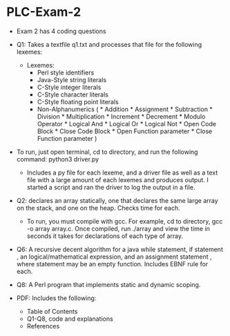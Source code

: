# PLC-Exam-2
* Exam 2 has 4 coding questions
* Q1: Takes a textfile q1.txt and processes that file for the following lexemes:
    * Lexemes:
      * Perl style identifiers 
      *	Java-Style string literals
      *	C-Style integer literals
      *	C-Style character literals
      * C-Style floating point literals
      * Non-Alphanumerics (
            * Addition
            * Assignment
            * Subtraction
            * Division
            * Multiplication
            * Increment
            * Decrement
            * Modulo Operator
            * Logical And
            * Logical Or
            * Logical Not
            * Open Code Block
            * Close Code Block
            * Open Function parameter 
            * Close Function parameter )
* To run, just open terminal, cd to directory, and run the following command: python3 driver.py
  * Includes a py file for each lexeme, and a driver file as well as a text file with a large amount of each lexemes and produces output. I started a script and ran the driver to log the output in a file.

* Q2: declares an array statically, one that declares the same large array on the stack, and one on the heap. Checks time for each.
  * To run, you must compile with gcc. For example, cd to directory, gcc -o array array.c. Once compiled, run ./array and view the time in seconds it takes for declarations of each type of array.
* Q6: A recursive decent algorithm for a java while statement, if statement , an logical/mathematical expression, and an assignment statement , where statement may be an empty function. Includes EBNF rule for each.

* Q8: A Perl program that implements static and dynamic scoping.

* PDF: Includes the following:
  * Table of Contents
  * Q1-Q8, code and explanations
  * References
